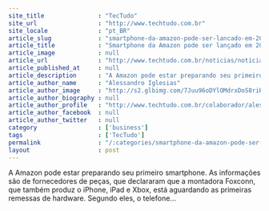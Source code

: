 ```yaml
---
site_title               : "TecTudo"
site_url                 : "http://www.techtudo.com.br"
site_locale              : "pt_BR"
article_slug             : "smartphone-da-amazon-pode-ser-lancado-em-2013-dizem-fornecedores"
article_title            : "Smartphone da Amazon pode ser lançado em 2013, dizem fornecedores"
article_image            : null
article_url              : "http://www.techtudo.com.br/noticias/noticia/2012/12/smartphone-da-amazon-pode-ser-lancado-em-2013-dizem-fornecedores.html"
article_published_at     : null
article_description      : "A Amazon pode estar preparando seu primeiro smartphone. As informações são de fornecedores de peças, que declararam que a montadora Foxconn, que também produz o iPhone, iPad e Xbox, está aguardando as primeiras remessas de hardware. Segundo eles, o telefone..."
article_author_name      : "Alessandro Iglesias"
article_author_image     : "http://s2.glbimg.com/7Juu96oDYlOMdrxDoS8riK50z0Q=/30x30/s2.glbimg.com/vgtxeI8BynB8kzJ98f3NC1EpHFY=/0x0:140x140/75x75/s.glbimg.com/po/tt2/f/original/2013/01/23/alessandro-iglesias-2.jpg"
article_author_biography : null
article_author_profile   : "http://www.techtudo.com.br/colaborador/alessandro-iglesias.html"
article_author_facebook  : null
article_author_twitter   : null
category                 : ['business']
tags                     : ['TecTudo']
permalink                : "/:categories/smartphone-da-amazon-pode-ser-lancado-em-2013-dizem-fornecedores/"
layout                   : post
---
```


A Amazon pode estar preparando seu primeiro smartphone. As informações são de fornecedores de peças, que declararam que a montadora Foxconn, que também produz o iPhone, iPad e Xbox, está aguardando as primeiras remessas de hardware. Segundo eles, o telefone...
